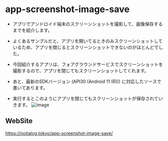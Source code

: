 # app-screenshot-image-save
+ アプリでアンドロイド端末のスクリーンショットを撮影して、画像保存するまでを紹介します。

+ よくあるサンプルだと、アプリを開いてるときのみスクリーンショットしているため、アプリを閉じるとスクリーンショットできないのがほとんどでした。

+ 今回紹介するアプリは、フォアグラウンドサービスでスクリーンショットを撮影するので、アプリを閉じてもスクリーンショットしてくれます。

+ あと、最新のSDKバージョン (API30 (Android 11 (R))) に対応したソースで書いてあります。

+ 実行するとこのようにアプリを閉じてもスクリーンショットが保存されていきます。
![image](https://user-images.githubusercontent.com/52857466/179389255-98f43e54-a8ab-438f-a0da-b06689a48ad5.png)


## WebSite
https://noitalog.tokyo/app-screenshot-image-save/
